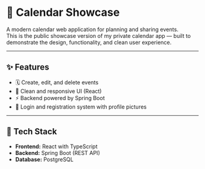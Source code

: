 # 📅 Calendar Showcase

A modern calendar web application for planning and sharing events.  
This is the public showcase version of my private calendar app — built to demonstrate the design, functionality, and clean user experience.

---

## ✨ Features
- 🗓️ Create, edit, and delete events  
- 🎨 Clean and responsive UI (React)  
- ⚡ Backend powered by Spring Boot  
- 🔐 Login and registration system with profile pictures  

---

## 🚀 Tech Stack
- **Frontend:** React with TypeScript
- **Backend:** Spring Boot (REST API)  
- **Database:** PostgreSQL



